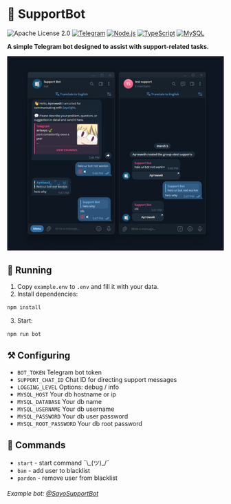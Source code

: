 # 💭 SupportBot
![Apache License 2.0](https://img.shields.io/badge/License-Apache%202.0-FFC0CB?style=for-the-badge&logo=apache&logoColor=white)
[![Telegram](https://img.shields.io/badge/Telegram-2CA5E0?style=for-the-badge&logo=telegram&logoColor=white)](https://telegram.org/) 
[![Node.js](https://img.shields.io/badge/Node.js-339933?style=for-the-badge&logo=nodedotjs&logoColor=white)](https://nodejs.org/)
[![TypeScript](https://img.shields.io/badge/TypeScript-007ACC?style=for-the-badge&logo=typescript&logoColor=white)](https://www.typescriptlang.org/)
[![MySQL](https://img.shields.io/badge/MySQL-005C84?style=for-the-badge&logo=mysql&logoColor=white)](https://www.mysql.com/)

**A simple Telegram bot designed to assist with support-related tasks.**

![](assets/screenshot.png)

## 🚀 Running
1. Copy `example.env` to `.env` and fill it with your data.
2. Install dependencies:
```bash
npm install
```
3. Start:
```bash
npm run bot
```

## ⚒ Configuring
- `BOT_TOKEN` Telegram bot token
- `SUPPORT_CHAT_ID` Chat ID for directing support messages
- `LOGGING_LEVEL` Options: debug / info 
- `MYSQL_HOST` Your db hostname or ip
- `MYSQL_DATABASE` Your db name         
- `MYSQL_USERNAME` Your db username 
- `MYSQL_PASSWORD` Your db user password
- `MYSQL_ROOT_PASSWORD` Your db root password

## 📄 Commands
- `start` - start command ¯\\\_(ツ)\_\/¯
- `ban` - add user to blacklist
- `pardon` - remove user from blacklist

###### Example bot: <a href="https://t.me/SayoSupportBot">@SayoSupportBot</a>
